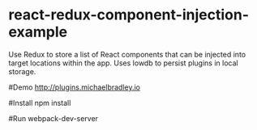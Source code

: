 # react-redux-component-injection-example
Use Redux to store a list of React components that can be injected into target locations within the app. Uses lowdb to persist plugins in local storage.

#Demo
http://plugins.michaelbradley.io

#Install
npm install

#Run
webpack-dev-server
